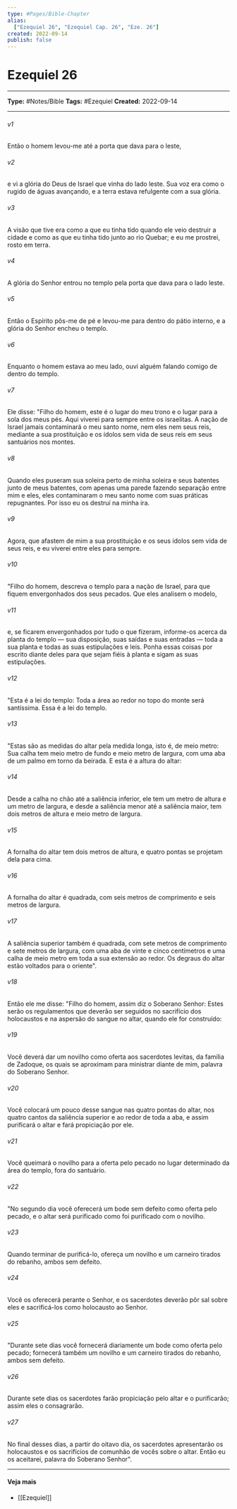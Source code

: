 ```yaml
---
type: #Pages/Bible-Chapter
alias:
  ["Ezequiel 26", "Ezequiel Cap. 26", "Eze. 26"]
created: 2022-09-14
publish: false
---
```


# Ezequiel 26

---

**Type:** #Notes/Bible
**Tags:** #Ezequiel
**Created:** 2022-09-14

---

###### v1
Então o homem levou-me até a porta que dava para o leste,
###### v2
e vi a glória do Deus de Israel que vinha do lado leste. Sua voz era como o rugido de águas avançando, e a terra estava refulgente com a sua glória.
###### v3
A visão que tive era como a que eu tinha tido quando ele veio destruir a cidade e como as que eu tinha tido junto ao rio Quebar; e eu me prostrei, rosto em terra.
###### v4
A glória do Senhor entrou no templo pela porta que dava para o lado leste.
###### v5
Então o Espírito pôs-me de pé e levou-me para dentro do pátio interno, e a glória do Senhor encheu o templo.
###### v6
Enquanto o homem estava ao meu lado, ouvi alguém falando comigo de dentro do templo.
###### v7
Ele disse: "Filho do homem, este é o lugar do meu trono e o lugar para a sola dos meus pés. Aqui viverei para sempre entre os israelitas. A nação de Israel jamais contaminará o meu santo nome, nem eles nem seus reis, mediante a sua prostituição e os ídolos sem vida de seus reis em seus santuários nos montes.
###### v8
Quando eles puseram sua soleira perto de minha soleira e seus batentes junto de meus batentes, com apenas uma parede fazendo separação entre mim e eles, eles contaminaram o meu santo nome com suas práticas repugnantes. Por isso eu os destruí na minha ira.
###### v9
Agora, que afastem de mim a sua prostituição e os seus ídolos sem vida de seus reis, e eu viverei entre eles para sempre.
###### v10
"Filho do homem, descreva o templo para a nação de Israel, para que fiquem envergonhados dos seus pecados. Que eles analisem o modelo,
###### v11
e, se ficarem envergonhados por tudo o que fizeram, informe-os acerca da planta do templo — sua disposição, suas saídas e suas entradas — toda a sua planta e todas as suas estipulações e leis. Ponha essas coisas por escrito diante deles para que sejam fiéis à planta e sigam as suas estipulações.
###### v12
"Esta é a lei do templo: Toda a área ao redor no topo do monte será santíssima. Essa é a lei do templo.
###### v13
"Estas são as medidas do altar pela medida longa, isto é, de meio metro: Sua calha tem meio metro de fundo e meio metro de largura, com uma aba de um palmo em torno da beirada. E esta é a altura do altar:
###### v14
Desde a calha no chão até a saliência inferior, ele tem um metro de altura e um metro de largura, e desde a saliência menor até a saliência maior, tem dois metros de altura e meio metro de largura.
###### v15
A fornalha do altar tem dois metros de altura, e quatro pontas se projetam dela para cima.
###### v16
A fornalha do altar é quadrada, com seis metros de comprimento e seis metros de largura.
###### v17
A saliência superior também é quadrada, com sete metros de comprimento e sete metros de largura, com uma aba de vinte e cinco centímetros e uma calha de meio metro em toda a sua extensão ao redor. Os degraus do altar estão voltados para o oriente".
###### v18
Então ele me disse: "Filho do homem, assim diz o Soberano Senhor: Estes serão os regulamentos que deverão ser seguidos no sacrifício dos holocaustos e na aspersão do sangue no altar, quando ele for construído:
###### v19
Você deverá dar um novilho como oferta aos sacerdotes levitas, da família de Zadoque, os quais se aproximam para ministrar diante de mim, palavra do Soberano Senhor.
###### v20
Você colocará um pouco desse sangue nas quatro pontas do altar, nos quatro cantos da saliência superior e ao redor de toda a aba, e assim purificará o altar e fará propiciação por ele.
###### v21
Você queimará o novilho para a oferta pelo pecado no lugar determinado da área do templo, fora do santuário.
###### v22
"No segundo dia você oferecerá um bode sem defeito como oferta pelo pecado, e o altar será purificado como foi purificado com o novilho.
###### v23
Quando terminar de purificá-lo, ofereça um novilho e um carneiro tirados do rebanho, ambos sem defeito.
###### v24
Você os oferecerá perante o Senhor, e os sacerdotes deverão pôr sal sobre eles e sacrificá-los como holocausto ao Senhor.
###### v25
"Durante sete dias você fornecerá diariamente um bode como oferta pelo pecado; fornecerá também um novilho e um carneiro tirados do rebanho, ambos sem defeito.
###### v26
Durante sete dias os sacerdotes farão propiciação pelo altar e o purificarão; assim eles o consagrarão.
###### v27
No final desses dias, a partir do oitavo dia, os sacerdotes apresentarão os holocaustos e os sacrifícios de comunhão de vocês sobre o altar. Então eu os aceitarei, palavra do Soberano Senhor".


---

#### Veja mais

- [[Ezequiel]]
